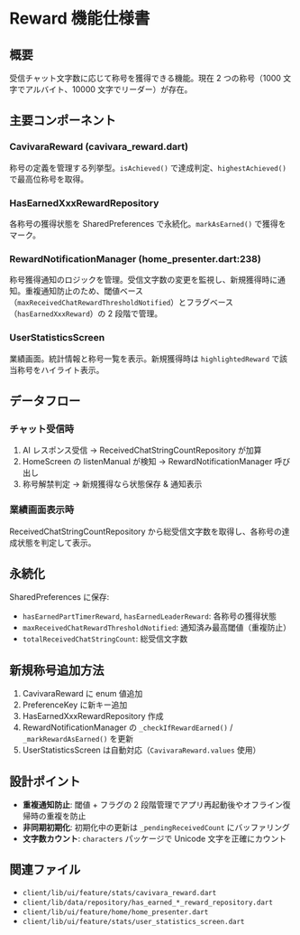 # Reward 機能仕様書

## 概要

受信チャット文字数に応じて称号を獲得できる機能。現在 2 つの称号（1000 文字でアルバイト、10000 文字でリーダー）が存在。

## 主要コンポーネント

### CavivaraReward (cavivara_reward.dart)

称号の定義を管理する列挙型。`isAchieved()` で達成判定、`highestAchieved()` で最高位称号を取得。

### HasEarnedXxxRewardRepository

各称号の獲得状態を SharedPreferences で永続化。`markAsEarned()` で獲得をマーク。

### RewardNotificationManager (home_presenter.dart:238)

称号獲得通知のロジックを管理。受信文字数の変更を監視し、新規獲得時に通知。重複通知防止のため、閾値ベース（`maxReceivedChatRewardThresholdNotified`）とフラグベース（`hasEarnedXxxReward`）の 2 段階で管理。

### UserStatisticsScreen

業績画面。統計情報と称号一覧を表示。新規獲得時は `highlightedReward` で該当称号をハイライト表示。

## データフロー

### チャット受信時

1. AI レスポンス受信 → ReceivedChatStringCountRepository が加算
2. HomeScreen の listenManual が検知 → RewardNotificationManager 呼び出し
3. 称号解禁判定 → 新規獲得なら状態保存 & 通知表示

### 業績画面表示時

ReceivedChatStringCountRepository から総受信文字数を取得し、各称号の達成状態を判定して表示。

## 永続化

SharedPreferences に保存:

- `hasEarnedPartTimerReward`, `hasEarnedLeaderReward`: 各称号の獲得状態
- `maxReceivedChatRewardThresholdNotified`: 通知済み最高閾値（重複防止）
- `totalReceivedChatStringCount`: 総受信文字数

## 新規称号追加方法

1. CavivaraReward に enum 値追加
2. PreferenceKey に新キー追加
3. HasEarnedXxxRewardRepository 作成
4. RewardNotificationManager の `_checkIfRewardEarned()` / `_markRewardAsEarned()` を更新
5. UserStatisticsScreen は自動対応（`CavivaraReward.values` 使用）

## 設計ポイント

- **重複通知防止**: 閾値 + フラグの 2 段階管理でアプリ再起動後やオフライン復帰時の重複を防止
- **非同期初期化**: 初期化中の更新は `_pendingReceivedCount` にバッファリング
- **文字数カウント**: `characters` パッケージで Unicode 文字を正確にカウント

## 関連ファイル

- `client/lib/ui/feature/stats/cavivara_reward.dart`
- `client/lib/data/repository/has_earned_*_reward_repository.dart`
- `client/lib/ui/feature/home/home_presenter.dart`
- `client/lib/ui/feature/stats/user_statistics_screen.dart`
